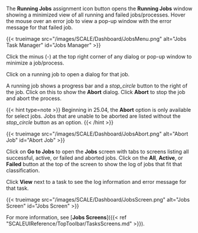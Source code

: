 &NewLine;

The **Running Jobs** <span class="material-icons">assignment</span> icon button opens the **Running Jobs** window showing a minimized view of all running and failed jobs/processes.
Hover the mouse over an error job to view a pop-up window with the error message for that failed job.

{{< trueimage src="/images/SCALE/Dashboard/JobsMenu.png" alt="Jobs Task Manager" id="Jobs Manager" >}}

Click the minus (-) at the top right corner of any dialog or pop-up window to minimize a job/process.  

Click on a running job to open a dialog for that job.

A running job shows a progress bar and a <i class="material-icons" aria-hidden="true" title="Abort">stop_circle</i> button to the right of the job. Click on this to show the **Abort** dialog.
Click **Abort** to stop the job and abort the process.

{{< hint type=note >}}
Beginning in 25.04, the **Abort** option is only available for select jobs. Jobs that are unable to be aborted are listed without the <i class="material-icons" aria-hidden="true" title="Abort">stop_circle</i> button as an option.
{{< /hint >}}

{{< trueimage src="/images/SCALE/Dashboard/JobsAbort.png" alt="Abort Job" id="Abort Job" >}}

Click on **Go to Jobs** to open the **Jobs** screen with tabs to screens listing all successful, active, or failed and aborted jobs.
Click on the **All**, **Active**, or **Failed** button at the top of the screen to show the log of jobs that fit that classification.

Click **View** next to a task to see the log information and error message for that task.

{{< trueimage src="/images/SCALE/Dashboard/JobsScreen.png" alt="Jobs Screen" id="Jobs Screen" >}}

For more information, see [**Jobs Screens**]({{< ref "SCALEUIReference/TopToolbar/TasksScreens.md" >}}).
